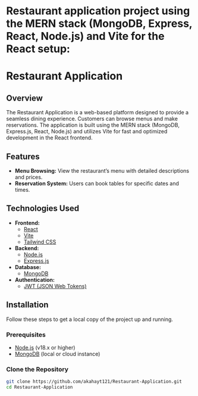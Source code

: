 # Restaurant application project using the MERN stack (MongoDB, Express, React, Node.js) and Vite for the React setup:

# Restaurant Application

## Overview
The Restaurant Application is a web-based platform designed to provide a seamless dining experience. Customers can browse menus and make reservations. The application is built using the MERN stack (MongoDB, Express.js, React, Node.js) and utilizes Vite for fast and optimized development in the React frontend.


## Features
- **Menu Browsing:** View the restaurant’s menu with detailed descriptions and prices.
- **Reservation System:** Users can book tables for specific dates and times.


## Technologies Used
- **Frontend:**
  - [React](https://reactjs.org/)
  - [Vite](https://vitejs.dev/)
  - [Tailwind CSS](https://tailwindcss.com/) 
- **Backend:**
  - [Node.js](https://nodejs.org/)
  - [Express.js](https://expressjs.com/)
- **Database:**
  - [MongoDB](https://www.mongodb.com/)
- **Authentication:**
  - [JWT (JSON Web Tokens)](https://jwt.io/)

## Installation
Follow these steps to get a local copy of the project up and running.

### Prerequisites
- [Node.js](https://nodejs.org/) (v18.x or higher)
- [MongoDB](https://www.mongodb.com/) (local or cloud instance)

### Clone the Repository
```bash
git clone https://github.com/akahayt121/Restaurant-Application.git
cd Restaurant-Application


